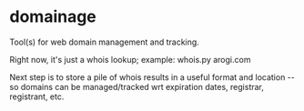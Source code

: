 domainage
=========

Tool(s) for web domain management and tracking.

Right now, it's just a whois lookup; example: whois.py arogi.com

Next step is to store a pile of whois results in a useful format and location -- so domains can be managed/tracked wrt expiration dates, registrar, registrant, etc.

